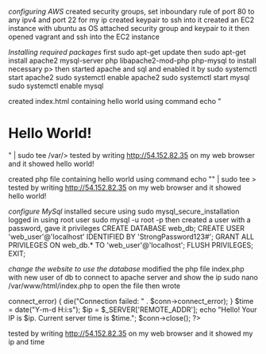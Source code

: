 *configuring AWS*
created security groups, set inboundary rule of port 80 to any ipv4 and port 22 for my ip
created keypair to ssh into it
created an EC2 instance with ubuntu as OS
attached security group and keypair to it
then opened vagrant and ssh into the EC2 instance

*Installing required packages*
first sudo apt-get update
then sudo apt-get install apache2 mysql-server php libapache2-mod-php php-mysql to install necessary p>
then started apache and sql and enabled it by
sudo systemctl start apache2
sudo systemctl enable apache2
sudo systemctl start mysql
sudo systemctl enable mysql

created index.html containing hello world using command echo "<h1>Hello World\!</h1>" | sudo tee /var/>
tested by writing http://54.152.82.35 on my web browser and it showed hello world!

created php file containing hello world using command echo "<?php echo 'Hello World!'; ?>" | sudo tee >
tested by writing http://54.152.82.35 on my web browser and it showed hello world!

*configure MySql*
installed secure using sudo mysql_secure_installation
logged in using root user sudo mysql -u root -p
then created a user with a password, gave it privileges
CREATE DATABASE web_db;
CREATE USER 'web_user'@'localhost' IDENTIFIED BY 'StrongPassword123#';
GRANT ALL PRIVILEGES ON web_db.* TO 'web_user'@'localhost';
FLUSH PRIVILEGES;
EXIT;

*change the website to use the database*
modified the php file index.php with new user of db to connect to apache server and show the ip
sudo nano /var/www/html/index.php to open the file
then wrote
<?php
$server = 'localhost';
$username = 'web_user';
$password = 'StrongPassword123';
$dbname = 'web_db';

$conn = new mysqli($server, $username, $password, $dbname);

if ($conn->connect_error) {
    die("Connection failed: " . $conn->connect_error);
}

$time = date("Y-m-d H:i:s");
$ip = $_SERVER['REMOTE_ADDR'];

echo "Hello! Your IP is $ip. Current server time is $time.";
$conn->close();
?>

tested by writing http://54.152.82.35 on my web browser and it showed my ip and time
